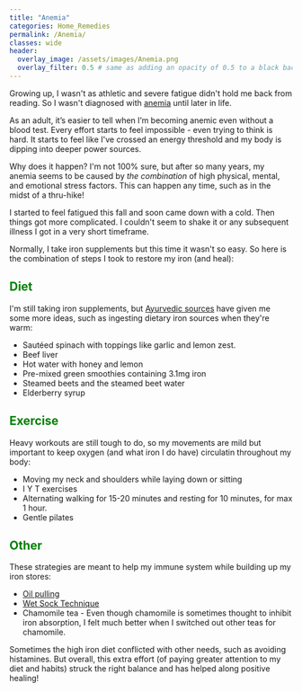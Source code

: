 ```yaml
---
title: "Anemia"
categories: Home_Remedies
permalink: /Anemia/
classes: wide
header:
  overlay_image: /assets/images/Anemia.png
  overlay_filter: 0.5 # same as adding an opacity of 0.5 to a black background
---
```



Growing up, I wasn't as athletic and severe fatigue didn't hold me back from reading. So I wasn't diagnosed with <a href="https://www.hopkinsmedicine.org/health/conditions-and-diseases/irondeficiency-anemia">anemia</a> until later in life. 

As an adult, it’s easier to tell when I’m becoming anemic even without a blood test. Every effort starts to feel impossible - even trying to think is hard. It starts to feel like I've crossed an energy threshold and my body is dipping into deeper power sources. 

Why does it happen? I'm not 100% sure, but after so many years, my anemia seems to be caused by <i>the combination</i> of high physical, mental, and emotional stress factors. This can happen any time, such as in the midst of a thru-hike! 

I started to feel fatigued this fall and soon came down with a cold. Then things got more complicated. I couldn't seem to shake it or any subsequent illness I got in a very short timeframe.

Normally, I take iron supplements but this time it wasn't so easy. So here is the combination of steps I took to restore my iron (and heal): 

<h2 style="color: green;">Diet</h2>

I'm still taking iron supplements, but <a href="https://www.youtube.com/watch?v=8rjccoRDvJQ">Ayurvedic sources</a> have given me some more ideas, such as ingesting dietary iron sources when they're warm:

<ul>
    <li>Sautéed spinach with toppings like garlic and lemon zest.</li>
    <li>Beef liver</li> 
    <li>Hot water with honey and lemon</li>
    <li>Pre-mixed green smoothies containing 3.1mg iron</li>
    <li>Steamed beets and the steamed beet water</li> 
    <li>Elderberry syrup</li>
</ul>

<h2 style="color: green;">Exercise</h2>

Heavy workouts are still tough to do, so my movements are mild but important to keep oxygen (and what iron I do have) circulatin throughout my body:
 
<ul>
    <li>Moving my neck and shoulders while laying down or sitting</li> 
    <li>I Y T exercises</li>
    <li>Alternating walking for 15-20 minutes and resting for 10 minutes, for max 1 hour.</li> 
    <li>Gentle pilates</li>
</ul>

<h2 style="color: green;">Other</h2>

These strategies are meant to help my immune system while building up my iron stores: 

<ul>
    <li><a href="https://vidyaliving.com/natural-beauty-series-oil-pulling-neem-2/">Oil pulling</a></li>
    <li><a href="https://www.healthforlifend.com/blog/doctors-blog/naturopathic-medicine-wet-sock-treatment/">Wet Sock Technique</a></li>
    <li>Chamomile tea - Even though chamomile is sometimes thought to inhibit iron absorption, I felt much better when I switched out other teas for chamomile.</li>
</ul>

Sometimes the high iron diet conflicted with other needs, such as avoiding histamines. But overall, this extra effort (of paying greater attention to my diet and habits) struck the right balance and has helped along positive healing! 
